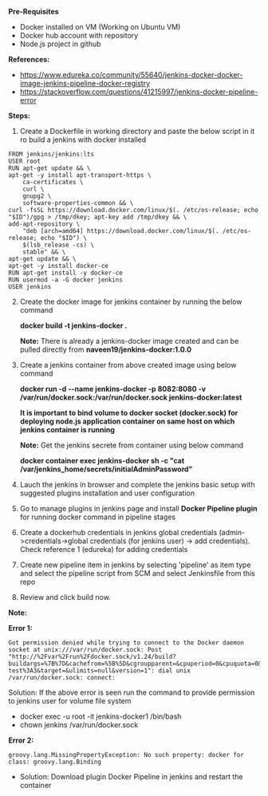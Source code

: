 
**Pre-Requisites**
- Docker installed on VM (Working on Ubuntu VM)
- Docker hub account with repository 
- Node.js project in github

**References:**

- https://www.edureka.co/community/55640/jenkins-docker-docker-image-jenkins-pipeline-docker-registry
- https://stackoverflow.com/questions/41215997/jenkins-docker-pipeline-error


**Steps:**

1. Create a Dockerfile in working directory and paste the below script in it ro build a jenkins with docker installed

```
FROM jenkins/jenkins:lts
USER root
RUN apt-get update && \
apt-get -y install apt-transport-https \
    ca-certificates \
    curl \
    gnupg2 \
    software-properties-common && \
curl -fsSL https://download.docker.com/linux/$(. /etc/os-release; echo "$ID")/gpg > /tmp/dkey; apt-key add /tmp/dkey && \
add-apt-repository \
    "deb [arch=amd64] https://download.docker.com/linux/$(. /etc/os-release; echo "$ID") \
    $(lsb_release -cs) \
    stable" && \
apt-get update && \
apt-get -y install docker-ce
RUN apt-get install -y docker-ce
RUN usermod -a -G docker jenkins
USER jenkins
```

2. Create the docker image for jenkins container by running the below command

    **docker build -t jenkins-docker .**
    
    **Note:** There is already a jenkins-docker image created and can be pulled directly from **naveen19/jenkins-docker:1.0.0**

3. Create a jenkins container from above created image using below command

    **docker run -d --name jenkins-docker -p 8082:8080 -v /var/run/docker.sock:/var/run/docker.sock jenkins-docker:latest**
    
    **It is important to bind volume to docker socket (docker.sock) for deploying node.js application container on same host on which jenkins container is running**

    **Note:** Get the jenkins secrete from container using below command

    **docker container exec jenkins-docker sh -c "cat /var/jenkins_home/secrets/initialAdminPassword"**
    
4. Lauch the jenkins in browser and complete the jenkins basic setup with suggested plugins installation and user configuration

5. Go to manage plugins in jenkins page and install **Docker Pipeline plugin** for running docker command in pipeline stages

6. Create a dockerhub credentials in jenkins global credentials (admin->credentials->global credentials (for jenkins user) -> add credentials). Check reference 1 (edureka) for adding credentials


7. Create new pipeline item in jenkins by selecting 'pipeline' as item type and select the pipeline script from SCM and select Jenkinsfile from this repo 

8. Review and click build now.

**Note:** 

**Error 1:** 

```
Got permission denied while trying to connect to the Docker daemon socket at unix:///var/run/docker.sock: Post "http://%2Fvar%2Frun%2Fdocker.sock/v1.24/build?buildargs=%7B%7D&cachefrom=%5B%5D&cgroupparent=&cpuperiod=0&cpuquota=0&cpusetcpus=&cpusetmems=&cpushares=0&dockerfile=Dockerfile&labels=%7B%7D&memory=0&memswap=0&networkmode=default&rm=1&shmsize=0&t=gustavoapolinario%2Fdocker-test%3A3&target=&ulimits=null&version=1": dial unix /var/run/docker.sock: connect:
```
Solution: If the above error is seen run the command to provide permission to jenkins user for volume file system
- docker exec -u root -it jenkins-docker1 /bin/bash
- chown jenkins /var/run/docker.sock



**Error 2:**

```groovy.lang.MissingPropertyException: No such property: docker for class: groovy.lang.Binding```

- Solution: Download plugin Docker Pipeline in jenkins and restart the container


